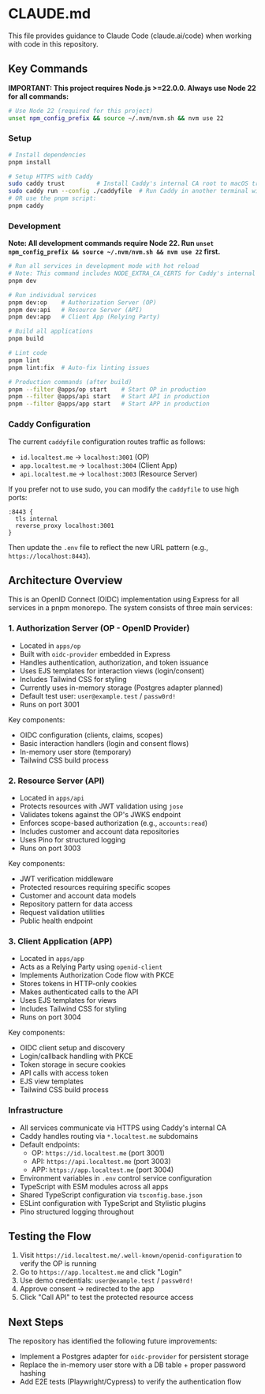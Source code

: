 # CLAUDE.md

This file provides guidance to Claude Code (claude.ai/code) when working with code in this repository.

## Key Commands

**IMPORTANT: This project requires Node.js >=22.0.0. Always use Node 22 for all commands:**

```bash
# Use Node 22 (required for this project)
unset npm_config_prefix && source ~/.nvm/nvm.sh && nvm use 22
```

### Setup

```bash
# Install dependencies
pnpm install

# Setup HTTPS with Caddy
sudo caddy trust         # Install Caddy's internal CA root to macOS trust store
sudo caddy run --config ./caddyfile  # Run Caddy in another terminal window
# OR use the pnpm script:
pnpm caddy
```

### Development

**Note: All development commands require Node 22. Run `unset npm_config_prefix && source ~/.nvm/nvm.sh && nvm use 22` first.**

```bash
# Run all services in development mode with hot reload
# Note: This command includes NODE_EXTRA_CA_CERTS for Caddy's internal CA
pnpm dev

# Run individual services
pnpm dev:op    # Authorization Server (OP)
pnpm dev:api   # Resource Server (API)
pnpm dev:app   # Client App (Relying Party)

# Build all applications
pnpm build

# Lint code
pnpm lint
pnpm lint:fix  # Auto-fix linting issues

# Production commands (after build)
pnpm --filter @apps/op start    # Start OP in production
pnpm --filter @apps/api start   # Start API in production  
pnpm --filter @apps/app start   # Start APP in production
```

### Caddy Configuration

The current `caddyfile` configuration routes traffic as follows:
- `id.localtest.me` → `localhost:3001` (OP)
- `app.localtest.me` → `localhost:3004` (Client App)
- `api.localtest.me` → `localhost:3003` (Resource Server)

If you prefer not to use sudo, you can modify the `caddyfile` to use high ports:

```
:8443 {
  tls internal
  reverse_proxy localhost:3001
}
```

Then update the `.env` file to reflect the new URL pattern (e.g., `https://localhost:8443`).

## Architecture Overview

This is an OpenID Connect (OIDC) implementation using Express for all services in a pnpm monorepo. The system consists of three main services:

### 1. Authorization Server (OP - OpenID Provider)

- Located in `apps/op`
- Built with `oidc-provider` embedded in Express
- Handles authentication, authorization, and token issuance
- Uses EJS templates for interaction views (login/consent)
- Includes Tailwind CSS for styling
- Currently uses in-memory storage (Postgres adapter planned)
- Default test user: `user@example.test` / `passw0rd!`
- Runs on port 3001

Key components:

- OIDC configuration (clients, claims, scopes)
- Basic interaction handlers (login and consent flows)
- In-memory user store (temporary)
- Tailwind CSS build process

### 2. Resource Server (API)

- Located in `apps/api`
- Protects resources with JWT validation using `jose`
- Validates tokens against the OP's JWKS endpoint
- Enforces scope-based authorization (e.g., `accounts:read`)
- Includes customer and account data repositories
- Uses Pino for structured logging
- Runs on port 3003

Key components:

- JWT verification middleware
- Protected resources requiring specific scopes
- Customer and account data models
- Repository pattern for data access
- Request validation utilities
- Public health endpoint

### 3. Client Application (APP)

- Located in `apps/app`
- Acts as a Relying Party using `openid-client`
- Implements Authorization Code flow with PKCE
- Stores tokens in HTTP-only cookies
- Makes authenticated calls to the API
- Uses EJS templates for views
- Includes Tailwind CSS for styling
- Runs on port 3004

Key components:

- OIDC client setup and discovery
- Login/callback handling with PKCE
- Token storage in secure cookies
- API calls with access token
- EJS view templates
- Tailwind CSS build process

### Infrastructure

- All services communicate via HTTPS using Caddy's internal CA
- Caddy handles routing via `*.localtest.me` subdomains
- Default endpoints:
  - OP: `https://id.localtest.me` (port 3001)
  - API: `https://api.localtest.me` (port 3003)
  - APP: `https://app.localtest.me` (port 3004)
- Environment variables in `.env` control service configuration
- TypeScript with ESM modules across all apps
- Shared TypeScript configuration via `tsconfig.base.json`
- ESLint configuration with TypeScript and Stylistic plugins
- Pino structured logging throughout

## Testing the Flow

1. Visit `https://id.localtest.me/.well-known/openid-configuration` to verify the OP is running
2. Go to `https://app.localtest.me` and click "Login"
3. Use demo credentials: `user@example.test` / `passw0rd!`
4. Approve consent → redirected to the app
5. Click "Call API" to test the protected resource access

## Next Steps

The repository has identified the following future improvements:

- Implement a Postgres adapter for `oidc-provider` for persistent storage
- Replace the in-memory user store with a DB table + proper password hashing
- Add E2E tests (Playwright/Cypress) to verify the authentication flow
